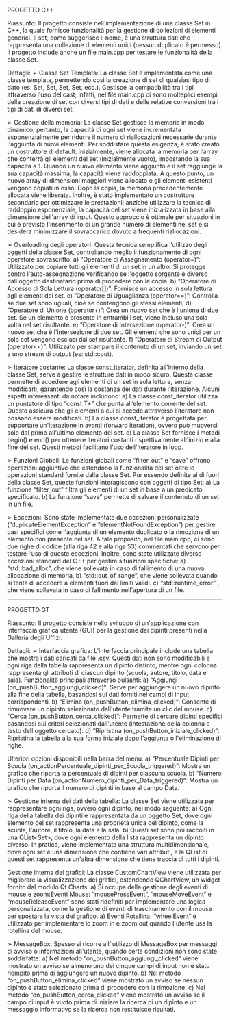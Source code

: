 PROGETTO C++

Riassunto:
Il progetto consiste nell'implementazione di una classe Set in C++, la quale fornisce funzionalità per la gestione di collezioni di elementi generici. 
Il set, come suggerisce il nome, è una struttura dati che rappresenta una collezione di elementi unici (nessun duplicato è permesso). 
Il progetto include anche un file main.cpp per testare le funzionalità della classe Set.

Dettagli:
➢ Classe Set Templata:
La classe Set è implementata come una classe templata, permettendo così la creazione di set di qualsiasi tipo di dato (es: Set<int>, Set<double>, Set<char>, Set<string>, ecc.).
Gestisce la compatibilità tra i tipi attraverso l'uso del cast; infatti, nel file main.cpp ci sono molteplici esempi della creazione di set con diversi tipi di dati 
e delle relative conversioni tra i tipi di dati di diversi set.

➢ Gestione della memoria:
La classe Set gestisce la memoria in modo dinamico; pertanto, la capacità di ogni set viene incrementata esponenzialmente per ridurre il numero 
di riallocazioni necessarie durante l'aggiunta di nuovi elementi.
Per soddisfare questa esigenza, è stato creato un costruttore di default: inizialmente, viene allocata la memoria per l’array che conterrà 
gli elementi del set (inizialmente vuoto), impostando la sua capacità a 1. Quando un nuovo elemento viene aggiunto e il set raggiunge la sua capacità massima, 
la capacità viene raddoppiata. A questo punto, un nuovo array di dimensioni maggiori viene allocato e gli elementi esistenti vengono copiati in esso. 
Dopo la copia, la memoria precedentemente allocata viene liberata.
Inoltre, è stato implementato un costruttore secondario per ottimizzare le prestazioni: anziché utilizzare la tecnica di raddoppio esponenziale, 
la capacità del set viene inizializzata in base alla dimensione dell'array di input. Questo approccio è ottimale per situazioni in cui è previsto 
l'inserimento di un grande numero di elementi nel set e si desidera minimizzare il sovraccarico dovuto a frequenti riallocazioni.

➢ Overloading degli operatori:
Questa tecnica semplifica l’utilizzo degli oggetti della classe Set, controllando meglio il funzionamento di ogni operatore sovrascritto:
a) “Operatore di Assegnamento (operator=)”:
Utilizzato per copiare tutti gli elementi di un set in un altro. Si protegge contro l'auto-assegnazione verificando se l'oggetto sorgente è 
diverso dall'oggetto destinatario prima di procedere con la copia.
b) “Operatore di Accesso di Sola Lettura (operator[])”:
Fornisce un accesso in sola lettura agli elementi del set.
c) ”Operatore di Uguaglianza (operator==)”:
Controlla se due set sono uguali, cioè se contengono gli stessi elementi;
d) ”Operatore di Unione (operator+)”:
Crea un nuovo set che è l'unione di due set. Se un elemento è presente in entrambi i set, viene incluso una sola volta nel set risultante.
e) ”Operatore di Intersezione (operator-)”:
Crea un nuovo set che è l'intersezione di due set. Gli elementi che sono unici per un solo set vengono esclusi dal set risultante.
f) ”Operatore di Stream di Output (operator<<)”:
Utilizzato per stampare il contenuto di un set, inviando un set a uno stream di output (es: std::cout).

➢ Iteratore costante:
La classe const_iterator, definita all'interno della classe Set, serve a gestire le strutture dati in modo sicuro. Questa classe permette di accedere agli elementi di un set in sola lettura, senza modificarli, garantendo così la costanza dei dati durante l'iterazione.
Alcuni aspetti interessanti da notare includono:
a) La classe const_iterator utilizza un puntatore di tipo “const T*” che punta all’elemento corrente del set. Questo assicura che gli elementi a cui si accede attraverso l’iteratore non possano essere modificati.
b) La classe const_iterator è progettata per supportare un'iterazione in avanti (forward iteration), ovvero può muoversi solo dal primo all'ultimo elemento del set.
c) La classe Set fornisce i metodi begin() e end() per ottenere iteratori costanti rispettivamente all'inizio e alla fine del set. Questi metodi facilitano l'uso dell'iteratore in loop.

➢ Funzioni Globali:
Le funzioni globali come “filter_out” e “save” offrono operazioni aggiuntive che estendono la funzionalità del set oltre le operazioni standard fornite dalla classe Set. Pur essendo definite al di fuori della classe Set, queste funzioni interagiscono con oggetti di tipo Set:
a) La funzione “filter_out” filtra gli elementi di un set in base a un predicato specificato.
b) La funzione “save” permette di salvare il contenuto di un set in un file.

➢ Eccezioni:
Sono state implementate due eccezioni personalizzate (”duplicateElementException” e “elementNotFoundException”) per gestire casi specifici come l'aggiunta di un elemento duplicato o la rimozione di un elemento non presente nel set. A tale proposito, nel file main.cpp, ci sono due righe di codice (alla riga 42 e alla riga 53) commentati che servono per testare l’uso di queste eccezioni.
Inoltre, sono state utilizzate diverse eccezioni standard del C++ per gestire situazioni specifiche:
a) “std::bad_alloc”, che viene sollevata in caso di fallimento di una nuova allocazione di memoria.
b) “std::out_of_range”, che viene sollevata quando si tenta di accedere a elementi fuori dai limiti validi.
c) “std::runtime_error” , che viene sollevata in caso di fallimento nell'apertura di un file.

**************

PROGETTO GT

Riassunto:
Il progetto consiste nello sviluppo di un'applicazione con interfaccia grafica utente (GUI) per la gestione dei dipinti presenti nella Galleria degli Uffizi.

Dettagli:
➢ Interfaccia grafica:
L’interfaccia principale include una tabella che mostra i dati caricati da file .csv.
Questi dati non sono modificabili e ogni riga della tabella rappresenta un dipinto distinto, mentre ogni colonna rappresenta gli attributi di ciascun dipinto (scuola, autore, titolo, data e sala).
Funzionalità principali attraverso pulsanti:
a) “Aggiungi (on_pushButton_aggiungi_clicked)“:
Serve per aggiungere un nuovo dipinto alla fine della tabella, basandosi sui dati forniti nei campi di input corrispondenti.
b) “Elimina (on_pushButton_elimina_clicked)“:
Consente di rimuovere un dipinto selezionato dall'utente tramite un clic del mouse.
c) “Cerca (on_pushButton_cerca_clicked)“:
Permette di cercare dipinti specifici basandosi sui criteri selezionati dall'utente (intestazione della colonna e testo dell'oggetto cercato).
d) “Ripristina (on_pushButton_iniziale_clicked)“:
Ripristina la tabella alla sua forma iniziale dopo l'aggiunta o l'eliminazione di righe.

Ulteriori opzioni disponibili nella barra del menu:
a) “Percentuale Dipinti per Scuola (on_actionPercentuale_dipinti_per_Scuola_triggered)“:
Mostra un grafico che riporta la percentuale di dipinti per ciascuna scuola.
b) “Numero Dipinti per Data (on_actionNumero_dipinti_per_Data_triggered)“:
Mostra un grafico che riporta il numero di dipinti in base al campo Data.

➢ Gestione interna dei dati della tabella:
La classe Set viene utilizzata per rappresentare ogni riga, ovvero ogni dipinto, nel modo seguente:
a) Ogni riga della tabella dei dipinti è rappresentata da un oggetto Set<QString>, dove ogni elemento del set rappresenta una proprietà unica del dipinto, come la scuola, l'autore, il titolo, la data e la sala.
b) Questi set sono poi raccolti in una QList<Set<QString>>, dove ogni elemento della lista rappresenta un dipinto diverso.
In pratica, viene implementata una struttura multidimensionale, dove ogni set è una dimensione che contiene vari attributi, e la QList di questi set rappresenta un'altra dimensione che tiene traccia di tutti i dipinti.

Gestione interna dei grafici:
La classe CustomChartView viene utilizzata per migliorare la visualizzazione dei grafici, estendendo QChartView, un widget fornito dal modulo Qt Charts.
a) Si occupa della gestione degli eventi di mouse e zoom:Eventi Mouse:
“mousePressEvent“, “mouseMoveEvent“ e “mouseReleaseEvent“ sono stati ridefiniti per implementare una logica personalizzata, come la gestione di eventi di trascinamento con il mouse per spostare la vista del grafico.
a) Eventi Rotellina:
“wheelEvent“ è utilizzato per implementare lo zoom in e zoom out quando l'utente usa la rotellina del mouse.

➢ MessageBox:
Spesso si ricorre all’’utilizzo di MessageBox per messaggi di avviso o informazioni all'utente, quando certe condizioni non sono state soddisfatte:
a) Nel metodo “on_pushButton_aggiungi_clicked“ viene mostrato un avviso se almeno uno dei cinque campi di input non è stato riempito prima di aggiungere un nuovo dipinto.
b) Nel metodo “on_pushButton_elimina_clicked“ viene mostrato un avviso se nessun dipinto è stato selezionato prima di procedere con la rimozione.
c) Nel metodo “on_pushButton_cerca_clicked“ viene mostrato un avviso se il campo di input è vuoto prima di iniziare la ricerca di un dipinto e un messaggio informativo se la ricerca non restituisce risultati.
